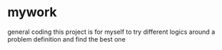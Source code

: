 # mywork
general coding
this project is for myself to try different logics around a problem definition and find the best one
